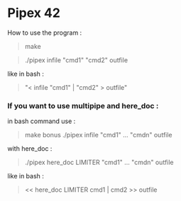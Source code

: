 # Pipex 42

How to use the program :

> make

> ./pipex infile "cmd1" "cmd2" outfile
 
like in bash :

> "< infile "cmd1" | "cmd2" > outfile"

### If you want to use multipipe and here_doc :

in bash command use :

> make bonus
> ./pipex infile "cmd1" ... "cmdn" outfile

with here_doc :

> ./pipex here_doc LIMITER "cmd1" ... "cmdn" outfile

like in bash :

> << here_doc LIMITER cmd1 | cmd2 >> outfile
